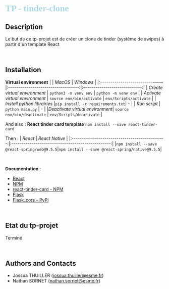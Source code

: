 # **<font color='lightBlue' face='Avantgarde'>TP - tinder-clone</font>**


## Description
Le but de ce tp-projet est de créer un clone de tinder (système de swipes) à partir d'un template React
  

<br>
  

## Installation
  
**Virtual environment**
|                                |               *MacOS*               |           *Windows*           |
|:-------------------------------|:-----------------------------------:|:-----------------------------:|
|  *Create virtual environment*  |      ```python3 -m venv env```      |    ```python -m venv env```   |
| *Activate virtual environment* |    ```source env/bin/activate```    |   ```env/Scripts/activate```  |
|  *Install python librairies*   |```pip install -r requirements.txt```|               -               |
|          *Run script*          |        ```python main.py```         |               -               |
|*Deactivate virtual environment*|   ```source env/bin/deactivate```   |  ```env/Scripts/deactivate``` |
  
And also :
**React tinder card template**
```npm install --save react-tinder-card```
  
Then :
|                     *React*                    |                  *React Native*                   |
|:----------------------------------------------:|:-------------------------------------------------:|
|```npm install --save @react-spring/web@9.5.5```|```npm install --save @react-spring/native@9.5.5```|


<br>

**Documentation :**
- [React](https://react.dev/)
- [NPM](https://docs.npmjs.com/)
- [react-tinder-card - NPM](https://www.npmjs.com/package/react-tinder-card)
- [Flask](https://flask.palletsprojects.com/en/3.0.x/)
- [Flask_cors - PyPi](https://pypi.org/project/Flask-Cors/)
  
<br>


## Etat du tp-projet
Terminé  

<br>
  

## Authors and Contacts
- Jossua THUILLER (jossua.thuiller@esme.fr)
- Nathan SORNET (nathan.sornet@esme.fr)

